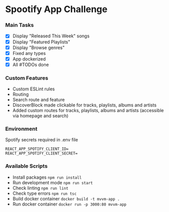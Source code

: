 # Spootify App Challenge

### Main Tasks

- [x] Display "Released This Week" songs
- [x] Display "Featured Playlists"
- [x] Display "Browse genres"
- [x] Fixed any types
- [x] App dockerized
- [x] All #TODOs done

### Custom Features

- Custom ESLint rules
- Routing
- Search route and feature
- DiscoverBlock made clickable for tracks, playlists, albums and artists
- Added custom routes for tracks, playlists, albums and artists (accessible via homepage and search)

### Environment

Spotify secrets required in .env file

    REACT_APP_SPOTIFY_CLIENT_ID=
    REACT_APP_SPOTIFY_CLIENT_SECRET=

### Available Scripts

- Install packages
  `npm run install`
- Run development mode
  `npm run start`
- Check linting
  `npm run lint`
- Check type errors
  `npm run tsc`
- Build docker container
  `docker build -t mvvm-app .`
- Run docker container
  `docker run -p 3000:80 mvvm-app`

